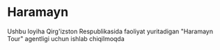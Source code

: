 # Haramayn

Ushbu loyiha Qirg'izston Respublikasida faoliyat yuritadigan "Haramayn Tour" agentligi uchun ishlab chiqilmoqda